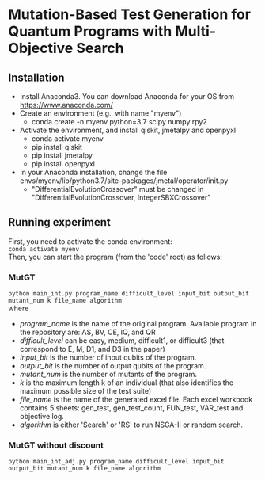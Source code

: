 # Mutation-Based Test Generation for Quantum Programs with Multi-Objective Search
## Installation
* Install Anaconda3. You can download Anaconda for your OS from https://www.anaconda.com/
* Create an environment (e.g., with name "myenv")
    - conda create -n myenv python=3.7 scipy numpy rpy2
* Activate the environment, and install qiskit, jmetalpy and openpyxl
    - conda activate myenv
    - pip install qiskit
    - pip install jmetalpy
    - pip install openpyxl
* In your Anaconda installation, change the file envs/myenv/lib/python3.7/site-packages/jmetal/operator/init.py
    - "DifferentialEvolutionCrossover" must be changed in "DifferentialEvolutionCrossover, IntegerSBXCrossover"

## Running experiment
First, you need to activate the conda environment:\
```conda activate myenv```\
Then, you can start the program (from the 'code' root) as follows: 

### MutGT
```python main_int.py program_name difficult_level input_bit output_bit mutant_num k file_name algorithm``` \
where
* *program_name* is the name of the original program. Available program in the repository are: AS, BV, CE, IQ, and QR
* *difficult_level* can be easy, medium, difficult1, or difficult3 (that correspond to E, M, D1, and D3 in the paper)
* *input_bit* is the number of input qubits of the program.
* *output_bit* is the number of output qubits of the program.
* *mutant_num* is the number of mutants of the program.
* *k* is the maximum length k of an individual (that also identifies the maximum possible size of the test suite)
* *file_name* is the name of the generated excel file. Each excel workbook contains 5 sheets: gen_test, gen_test_count, FUN_test, VAR_test and objective log.
* *algorithm* is either 'Search' or 'RS' to run NSGA-II or random search.

### MutGT without discount
```python main_int_adj.py program_name difficult_level input_bit output_bit mutant_num k file_name algorithm``` 

